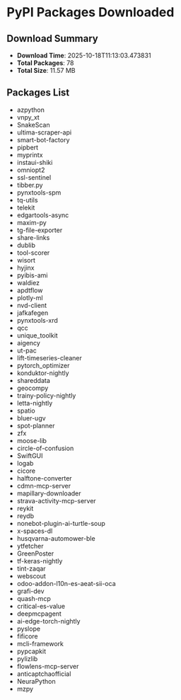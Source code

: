 # PyPI Packages Downloaded

## Download Summary
- **Download Time**: 2025-10-18T11:13:03.473831
- **Total Packages**: 78
- **Total Size**: 11.57 MB

## Packages List
- azpython
- vnpy_xt
- SnakeScan
- ultima-scraper-api
- smart-bot-factory
- pipbert
- myprintx
- instaui-shiki
- omniopt2
- ssl-sentinel
- tibber.py
- pynxtools-spm
- tq-utils
- telekit
- edgartools-async
- maxim-py
- tg-file-exporter
- share-links
- dublib
- tool-scorer
- wisort
- hyjinx
- pyibis-ami
- waldiez
- apdtflow
- plotly-ml
- nvd-client
- jafkafegen
- pynxtools-xrd
- qcc
- unique_toolkit
- aigency
- ut-pac
- lift-timeseries-cleaner
- pytorch_optimizer
- konduktor-nightly
- shareddata
- geocompy
- trainy-policy-nightly
- letta-nightly
- spatio
- bluer-ugv
- spot-planner
- zfx
- moose-lib
- circle-of-confusion
- SwiftGUI
- logab
- cicore
- halftone-converter
- cdmn-mcp-server
- mapillary-downloader
- strava-activity-mcp-server
- reykit
- reydb
- nonebot-plugin-ai-turtle-soup
- x-spaces-dl
- husqvarna-automower-ble
- ytfetcher
- GreenPoster
- tf-keras-nightly
- tint-zaqar
- webscout
- odoo-addon-l10n-es-aeat-sii-oca
- grafi-dev
- quash-mcp
- critical-es-value
- deepmcpagent
- ai-edge-torch-nightly
- pyslope
- fificore
- mcli-framework
- pypcapkit
- pylizlib
- flowlens-mcp-server
- anticaptchaofficial
- NeuraPython
- mzpy
